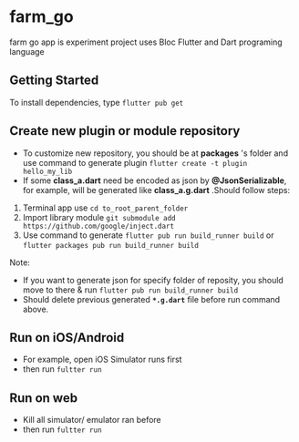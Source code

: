 # farm_go

farm go app is experiment project uses Bloc Flutter and Dart programing language

## Getting Started

To install dependencies, type `flutter pub get`

## Create new plugin or module repository

- To customize new repository, you should be at **packages** 's folder and use command to generate plugin `flutter create -t plugin hello_my_lib`
- If some **class_a.dart** need be encoded as json by **@JsonSerializable**, for example, will be generated like **class_a.g.dart** .Should follow steps:

1) Terminal app use `cd to_root_parent_folder` 
2) Import library module `git submodule add https://github.com/google/inject.dart`
3) Use command to generate `flutter pub run build_runner build` or `flutter packages pub run build_runner build`

Note: 
- If you want to generate json for specify folder of reposity, you should move to there & run `flutter pub run build_runner build` 
- Should delete previous generated **`*.g.dart`** file before run command above.

## Run on iOS/Android
- For example, open iOS Simulator runs first
- then run `fultter run`

## Run on web
- Kill all simulator/ emulator ran before
- then run `fultter run`
